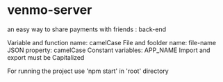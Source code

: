 # venmo-server
an easy way to share payments with friends : back-end 

Variable and function name: camelCase
File and foolder name: file-name
JSON property: camelCase
Constant variables: APP_NAME
Import and export must be Capitalized

For running the project use 'npm start' in 'root' directory